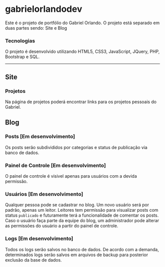 # gabrielorlandodev
Este é o projeto de portfólio do Gabriel Orlando. O projeto está separado em duas partes sendo: Site e Blog

### Tecnologias
O projeto é desenvolvido utilizando HTML5, CSS3, JavaScript, JQuery, PHP, Bootstrap e SQL.

---

## Site
### Projetos
Na página de projetos poderá encontrar links para os projetos pessoais do Gabriel.

## Blog
### Posts [Em desenvolvimento]
Os posts serão subdivididos por categorias e status de publicação via banco de dados.

### Painel de Controle [Em desenvolvimento]
O painel de controle é visivel apenas para usuários com a devida permissão.

### Usuários [Em desenvolvimento]
Qualquer pessoa pode se cadastrar no blog. Um novo usuário será por padrão, apenas um leitor. Leitores tem permissão para visualizar posts com status `publicado` e futuramente terá a funcionalidade de comentar os posts.
Caso o usuário faça parte da equipe do blog, um administrador pode alterar as permissões do usuário a partir do painel de controle.

### Logs [Em desenvolvimento]
Todos os logs serão salvos no banco de dados. De acordo com a demanda, determinados logs serão salvos em arquivos de backup para posterior exclusão da base de dados.
